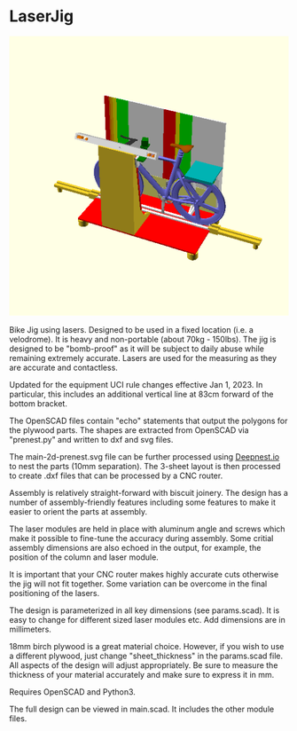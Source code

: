 # LaserJig

![LaserJig Rendering](https://github.com/esitarski/LaserJig/blob/main/main.png?raw=true)

Bike Jig using lasers.  Designed to be used in a fixed location (i.e. a velodrome).
It is heavy and non-portable (about 70kg - 150lbs).
The jig is designed to be "bomb-proof" as it will be subject to
daily abuse while remaining extremely accurate.  Lasers are used for the measuring as they are accurate and contactless.

Updated for the equipment UCI rule changes effective Jan 1, 2023.
In particular, this includes an additional vertical line at 83cm forward of the bottom bracket.

The OpenSCAD files contain "echo" statements that output the polygons for the plywood parts.
The shapes are extracted from OpenSCAD via "prenest.py" and written to dxf and svg files.

The main-2d-prenest.svg file can be further processed using [Deepnest.io](//https://deepnest.io//) to nest the parts (10mm separation).
The 3-sheet layout is then processed to create .dxf files that can be processed by a CNC router.

Assembly is relatively straight-forward with biscuit joinery.  The design has a number of assembly-friendly features including some
features to make it easier to orient the parts at assembly.

The laser modules are held in place with aluminum angle and screws which make it possible to fine-tune the accuracy during assembly.
Some critial assembly dimensions are also echoed in the output, for example, the position of the column and laser module.

It is important that your CNC router makes highly accurate cuts otherwise the jig will not fit together.
Some variation can be overcome in the final positioning of the lasers.

The design is parameterized in all key dimensions (see params.scad).  It is easy to change for different sized laser modules etc.
Add dimensions are in millimeters.

18mm birch plywood is a great material choice.  However, if you wish to use a different plywood, just change "sheet_thickness"
in the params.scad file.  All aspects of the design will adjust appropriately.
Be sure to measure the thickness of your material accurately and make sure to express it in mm.

Requires OpenSCAD and Python3.

The full design can be viewed in main.scad.  It includes the other module files.
